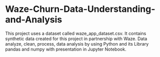 # Waze-Churn-Data-Understanding-and-Analysis
This project uses a dataset called waze_app_dataset.csv. It contains synthetic data created for this project in partnership with Waze.  Data analyze, clean, process, data analysis by using Python and its Library pandas and numpy with presentation in Jupyter Notebook.
